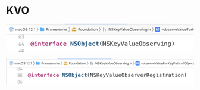 # KVO

![image](Images/Snipaste_2022-10-18_22-13-54.png)

![image](Images/Snipaste_2022-10-18_22-15-12.png)
